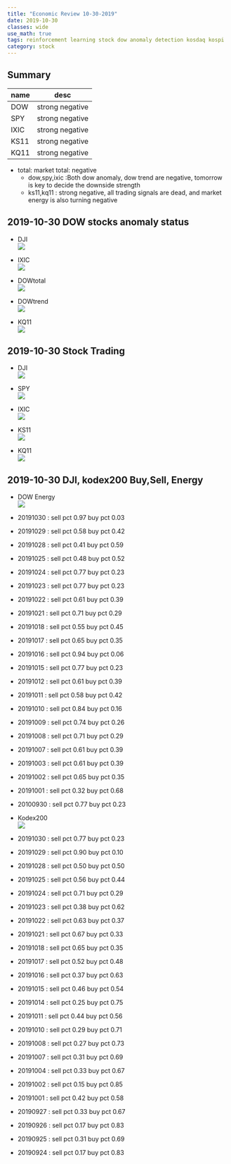 ```yaml
---
title: "Economic Review 10-30-2019"
date: 2019-10-30
classes: wide
use_math: true
tags: reinforcement learning stock dow anomaly detection kosdaq kospi
category: stock
---
```


## Summary

|name|desc|
|--|--|
|DOW| strong negative|
|SPY| strong negative|
|IXIC| strong negative|
|KS11| strong negative |
|KQ11| strong negative |

- total: market total: negative
    - dow,spy,ixic :Both dow anomaly, dow trend are negative, tomorrow is key to decide the downside strength
    - ks11,kq11 : strong negative, all trading signals are dead, and market energy is also turning negative

## 2019-10-30 DOW stocks anomaly status
- DJI  
![](../../pictures/stock_analysis/20191030_dji.png)  

- IXIC  
![](../../pictures/stock_analysis/20191030_ixic.png)  

- DOWtotal  
![](../../pictures/stock_analysis/20191030_dowtotal.png)  

- DOWtrend  
![](../../pictures/stock_analysis/20191030_dji_trend.png)  

- KQ11  
![](../../pictures/stock_analysis/20191030_kq11.png)  



## 2019-10-30 Stock Trading
- DJI  
![](../../pictures/stock_analysis/20191030_dji_trade.png)  
- SPY  
![](../../pictures/stock_analysis/20191030_spy_trade.png)  
- IXIC  
![](../../pictures/stock_analysis/20191030_ixic_trade.png)  


- KS11  
![](../../pictures/stock_analysis/20191030_ks11_trade.png)  
- KQ11  
![](../../pictures/stock_analysis/20191030_kq11_trade.png)  


## 2019-10-30 DJI, kodex200 Buy,Sell, Energy
- DOW Energy  
![](../../pictures/stock_analysis/20191030_dow_energy.png)  

- 20191030 : sell pct 0.97 buy pct 0.03
- 20191029 : sell pct 0.58 buy pct 0.42
- 20191028 : sell pct 0.41 buy pct 0.59
- 20191025 : sell pct 0.48 buy pct 0.52
- 20191024 : sell pct 0.77 buy pct 0.23
- 20191023 : sell pct 0.77 buy pct 0.23
- 20191022 : sell pct 0.61 buy pct 0.39
- 20191021 : sell pct 0.71 buy pct 0.29
- 20191018 : sell pct 0.55 buy pct 0.45
- 20191017 : sell pct 0.65 buy pct 0.35
- 20191016 : sell pct 0.94 buy pct 0.06
- 20191015 : sell pct 0.77 buy pct 0.23
- 20191012 : sell pct 0.61 buy pct 0.39
- 20191011 : sell pct 0.58 buy pct 0.42
- 20191010 : sell pct 0.84 buy pct 0.16
- 20191009 : sell pct 0.74 buy pct 0.26
- 20191008 : sell pct 0.71 buy pct 0.29
- 20191007 : sell pct 0.61 buy pct 0.39
- 20191003 : sell pct 0.61 buy pct 0.39
- 20191002 : sell pct 0.65 buy pct 0.35
- 20191001 : sell pct 0.32 buy pct 0.68
- 20100930 : sell pct 0.77 buy pct 0.23

- Kodex200  
![](../../pictures/stock_analysis/20191030_kodex200_energy.png)  

- 20191030 : sell pct 0.77 buy pct 0.23
- 20191029 : sell pct 0.90 buy pct 0.10
- 20191028 : sell pct 0.50 buy pct 0.50
- 20191025 : sell pct 0.56 buy pct 0.44
- 20191024 : sell pct 0.71 buy pct 0.29
- 20191023 : sell pct 0.38 buy pct 0.62
- 20191022 : sell pct 0.63 buy pct 0.37
- 20191021 : sell pct 0.67 buy pct 0.33
- 20191018 : sell pct 0.65 buy pct 0.35
- 20191017 : sell pct 0.52 buy pct 0.48
- 20191016 : sell pct 0.37 buy pct 0.63
- 20191015 : sell pct 0.46 buy pct 0.54
- 20191014 : sell pct 0.25 buy pct 0.75
- 20191011 : sell pct 0.44 buy pct 0.56
- 20191010 : sell pct 0.29 buy pct 0.71
- 20191008 : sell pct 0.27 buy pct 0.73
- 20191007 : sell pct 0.31 buy pct 0.69
- 20191004 : sell pct 0.33 buy pct 0.67
- 20191002 : sell pct 0.15 buy pct 0.85
- 20191001 : sell pct 0.42 buy pct 0.58
- 20190927 : sell pct 0.33 buy pct 0.67
- 20190926 : sell pct 0.17 buy pct 0.83
- 20190925 : sell pct 0.31 buy pct 0.69
- 20190924 : sell pct 0.17 buy pct 0.83
